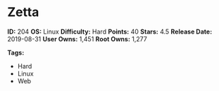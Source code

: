 # Zetta

**ID:** 204
**OS:** Linux
**Difficulty:** Hard
**Points:** 40
**Stars:** 4.5
**Release Date:** 2019-08-31
**User Owns:** 1,451
**Root Owns:** 1,277

**Tags:**
- Hard
- Linux
- Web

